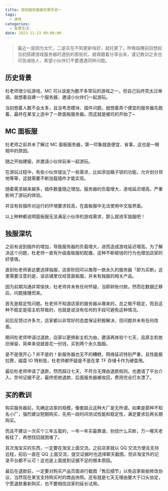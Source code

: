 ```yaml
---
title: 游戏服务器被坑黑历史一
tags:
  - 游戏
categories:
  - 智慧生活
date: 2023-11-23 00:00:00
---
```


> 最近一是因为太忙，二是实在不知更新啥好，就托更了。昨晚临睡前回想起当初搭建游戏服务器时遇到的那些坑，就琢磨着分享出来，谨记教训之余也可告诫他人，希望小伙伴们不要遭遇同样问题。

<!-- more -->

## 历史背景

杜老师很少玩游戏，MC 可以说是为数不多常玩的游戏之一，但自己玩终究太过单调，就想着自建一个服务器，邀请小伙伴们一起游玩。

当初想着人数不会太多，且没考虑模块、插件问题，就想着弄个便宜的服务器先跑着，最终在某宝上选中了一款面板服务器。而这就是被坑的开始了~

## MC 面板服

杜老师之前并未了解过 MC 面板服务器，第一印象就是便宜、省事，这也是一眼相中的原因。

随之开始建服，并邀请小伙伴前来一起游玩。

在游玩过程中，有些小伙伴提出了一些需求，比如添加箱子锁的功能，允许划分领地等等，这就需要不断加载插件才能实现。

随着需求越来越多，插件数量随之增加。服务器的负载增大，游戏延迟增高，严重影响了游玩的体验。

并且有些插件对运行的环境要求较高，在面板服中无法使用中文版界面。

以上种种都说明面板服无法满足小伙伴的游戏需求，那么就进军独服吧！

## 独服深坑

之前有说到插件的增加，导致服务器的负载增大，进而造成游戏延迟增高。为了解决这个问题，杜老师一直有升级面板服的配置。这种不断砸钱的行为也增加店家的好感值。

直到杜老师表达要选择独服，店家秒回可以推荐一款永久的服务器「即为买断」这里需要注意的是，该店铺里仅经营面板服，并未有独服的相关产品。

因为前期沟通非常愉快，杜老师并未有任何怀疑，当即转账付款。然而在数据迁移后，问题接踵而来。

首先是稳定性问题。杜老师不知道店家的服务器从哪来的，总之极不稳定，而且这种不稳定是宿主机导致的，也就是说没有任何的手段可避免这种情况。

前后反馈过许多次，店家都以非常好的态度保证积极解决，但问题并未有任何改善。

期间杜老师申请过退款，店家以更换新主机为由，邀请再体验个七天，且原主机依旧保留，简单来说就是花一份钱，买到两个永久独服。

是不是很开心？并不是的！新服务器也无不的糟糕，网络延迟特别严重，且性能极拉胯，磁盘 IO 特别低，杜老师都怀疑是不是在拿 TF 存储卡作为硬盘用。

最后杜老师申请了退款，然而超过七天，不符合无理由退款规则。也邀请了平台介入，奈何证据不足，最终拒绝退款，后面服务器被收回，费用完全打水漂了。

## 买的教训

购买服务器前，先确定店家的规模，像套路云这种大厂是无所谓，如果是那种不知名小厂，强烈建议短期购买，先用一段时间测试性能和稳定性，满足要求后再长期购买。

而且不建议一次买个三年五载的，一年一年买最靠谱，别信什么买断，万一哪天老板挂了，再想找回就困难了。

其次淘宝买的东西，一定要在淘宝上面交流。之前店家就以 QQ 交流方便且支持远程，前后一直在 QQ 上面交流，提交证据时也选择聊天截图，但非淘宝外的记录平台都不认可！这也是上面提到证据不足的根本原因。

最后在退款前，一定要对购买产品页面进行截图「售后细节」以免店家偷偷修改协议，当然现在某宝支持购买时的商品快照。还有就是七天无理由要大于口头协定，宁愿退款重新购买，也不要相信店家的延长试用。